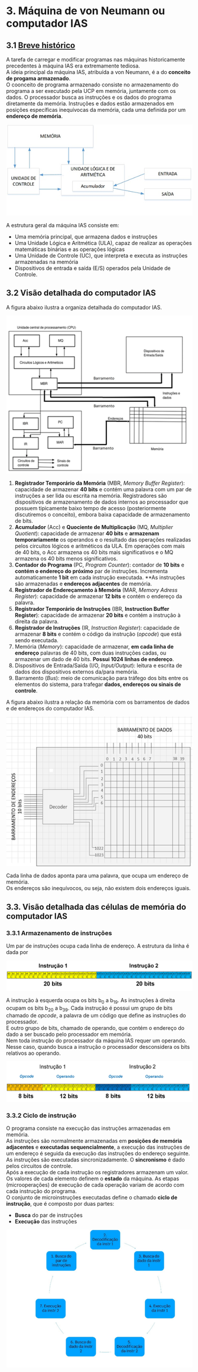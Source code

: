 # 3. Máquina de von Neumann ou computador IAS

## 3.1 [Breve histórico](https://pt.wikipedia.org/wiki/Computador_IAS)

A tarefa de carregar e modificar programas nas máquinas historicamente precedentes à máquina IAS era extremamente tediosa.  
A ideia principal da máquina IAS, atribuída a von Neumann, é a do **conceito de progama armazenado**.  
O coonceito de programa armazenado consiste no armazenamento do programa a ser executado pela UCP em memória, juntamente com os dados. O processador busca as instruções e os dados do programa diretamente da memória. Instruções e dados estão armazenados em posições específicas inequívocas da memória, cada uma definida por um **endereço de memória**.

![Organização da máquina IAS](/arq_aulas/images/maquinaIAS.jpg)
 
A estrutura geral da máquina IAS consiste em:
- Uma memória principal, que armazena dados e instruções  
- Uma Unidade Lógica e Aritmética (ULA), capaz de realizar as operações matemáticas binárias e as operações lógicas  
- Uma Unidade de Controle (UC), que interpreta e executa as instruções armazenadas na memória  
- Dispositivos de entrada e saída (E/S) operados pela Unidade de Controle.

## 3.2 Visão detalhada do computador IAS 
A figura abaixo ilustra a organiza detalhada do computador IAS.

![Organizadação datalhada do computador IAS](/arq_aulas/images/maquinaIAS_detalhada.jpg)

1. **Registrador Temporário da Memória** (MBR, *Memory Buffer Register*): capacidade de armazenar **40 bits** e contém uma palavra com um par de instruções a ser lida ou escrita na memória. Registradores são dispositivos de armazenamento de dados internos ao processador que possuem tipicamente baixo tempo de acesso (posteriormente discutiremos o conceito), embora baixa capacidade de armazenamento de bits.
2. **Acumulador** (Acc) e **Quociente de Multiplicação** (MQ, *Multiplier Quotient*): capacidade de armazenar **40 bits** e **armazenam temporariamente** os operandos e o resultado das operações realizadas pelos circuitos lógicos e aritméticos da ULA. Em operações com mais de 40 bits, o Acc armazena os 40 bits mais significativos e o MQ armazena os 40 bits menos significativos.
3. **Contador do Programa** (PC, *Program Counter*): contador de **10 bits** e **contém o endereço do próximo** par de instruções. Incrementa automaticamente **1 bit** em cada instrução executada. **As instruções são armazenadas e **endereços adjacentes** de memória.
4. **Registrador de Endereçamento à Memória** (MAR, *Memory Adress Register*): capacidade de armazenar **12 bits** e contém o endereço da palavra.
5. **Registrador Temporário de Instruções** (IBR, **Instruction Buffer Register**): capacidade de armazenar **20 bits** e contém a instrução à direita da palavra.
6. **Registrador de Instruções** (IR, *Instruction Register*): capacidade de armazenar **8 bits** e contém o código da instrução (*opcode*) que está sendo executada.
7. Memória (*Memory*): capacidade de armazenar, **em cada linha de endereço** palavras de 40 bits, com duas instruções cadas, ou armazenar um dado de 40 bits. **Possui 1024 linhas de endereço**.
8. Dispositivos de Entrada/Saída (I/O, *Input/Output*): leitura e escrita de dados dos dispositivos externos da/para memória.
9. Barramento (*Bus*): meio de comunicação para tráfego dos bits entre os elementos do sistema, para trafegar **dados, endereços ou sinais de controle**.

A figura abaixo ilustra a relação da memória com os barramentos de dados e de endereços do computador IAS.

![Relação da memória com os baramentos de dados e endereço do computador IAS](/arq_aulas/images/memoriaIAS.jpg)

Cada linha de dados aponta para uma palavra, que ocupa um endereço de memória.  
Os endereços são inequívocos, ou seja, não existem dois endereços iguais.  

## 3.3. Visão detalhada das células de memória do computador IAS

### 3.3.1 Armazenamento de instruções
Um par de instruções ocupa cada linha de endereço. A estrutura da linha é dada por

![Par de instruções em memória](/arq_aulas/images/instrucoes.jpg)

A instrução à esquerda ocupa os bits b<sub>0</sub> a b<sub>19</sub>. As instruções à direita ocupam os bits b<sub>20</sub> a b<sub>39</sub>.
Cada instrução é possui um grupo de bits chamado de *opcode*, a palavra de um código que define as instruções do processador.  
E outro grupo de bits, chamado de operando, que contém o endereço do dado a ser buscado pelo processador em memória.  
Nem toda instrução do processador da máquina IAS requer um operando. Nesse caso, quando busca a instrução o processador desconsidera os bits relativos ao operando.

![Estrutura das instruções em memória](/arq_aulas/images/instrucoes_estrutura.jpg)

### 3.3.2 Ciclo de instrução
O programa consiste na execução das instruções armazenadas em memória.  
As instruções são normalmente armazenadas em **posições de memória adjacentes** e **executadas sequencialmente**, a execução das instruções de um endereço é seguida da execução das instruções do endereço seguinte.  
As instruções são executadas sincronizadamente. O **sincronismo** é dado pelos circuitos de controle.  
Após a execução de cada instrução os registradores armazenam um valor. Os valores de cada elemento definem o **estado** da máquina.
As etapas (microoperações) de execução de cada operação variam de acordo com cada instrução do programa.  
O conjunto de microinstruções executadas define o chamado **ciclo de instrução**, que é composto por duas partes:
- **Busca** do par de instruções
- **Execução** das instruções

![Ciclo de instrução do computador IAS](/arq_aulas/images/ciclo_instrucao.jpg)


 


